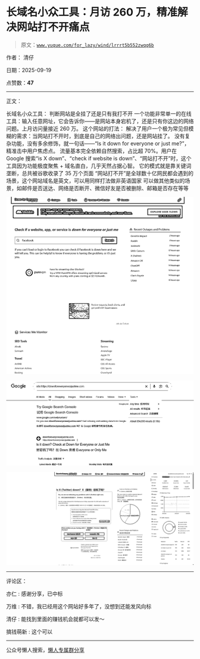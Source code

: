# 长域名小众工具：月访 260 万，精准解决网站打不开痛点

> 原文：[`www.yuque.com/for_lazy/wind/lrrrt5b552zwqq6b`](https://www.yuque.com/for_lazy/wind/lrrrt5b552zwqq6b)

作者： 清仔

日期：2025-09-19

点赞数：**47**

* * *

正文：

长域名小众工具： 判断网站是全挂了还是只有我打不开
一个功能非常单一的在线工具：输入任意网址，它会告诉你——是网站本身宕机了，还是只有你这边的网络问题。上月访问量接近 260 万。 这个网站的打法：
解决了用户一个极为常见但模糊的需求：当网站打不开时，到底是自己的网络出问题，还是网站挂了。 没有复杂功能，没有多余修饰，就一句话——“Is it down
for everyone or just me?”，精准击中用户焦虑点。 流量基本完全依赖自然搜索，占比超 70%。用户在 Google 搜索“is X
down”、“check if website is down”、“网站打不开”时，这个工具因为功能极度聚焦 + 域名直白，几乎天然占据心智。
它的模式就是靠关键词垄断，总共被谷歌收录了 35 万个页面 “网站打不开”是全球数十亿网民都会遇到的场景，这个网站域名是英文，可以用同样打法做非英语国家
可以做其他类似的场景，如邮件是否送达、网络是否断开、微信好友是否被删除、邮箱是否存在等等

![](img/99a3d0ad76ccb846bc86fe6286bbed08.png "None")

![](img/4ed723bc9daab17981c3ddfcf99c4383.png "None")

![](img/2c29ab8e208cadf7da644d584239c6f5.png "None")

* * *

评论区：

亦仁 : 感谢分享，已中标

万维 : 不错，我已经用这个网站好多年了，没想到还能发风向标

清仔 : 能找到里面的赚钱机会就都可以发～

搞钱萌新 : 这个可以

* * *

公众号懒人搜索，[懒人专属群分享](https://lazybook.fun/#/blog/group)